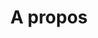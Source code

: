 ---
layout: about
title: A propos
menu_title: A propos
permalink: /a-propos/
ref: about
lang: fr
type: about
---